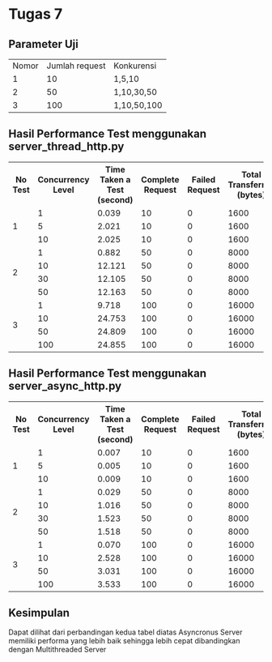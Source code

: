 # Tugas 7
## Parameter Uji 
<table>
  <tr>
    <td> Nomor </td>
    <td> Jumlah request</td>
    <td> Konkurensi</td>
  </tr>
  <tr>
    <td> 1 </td>
    <td> 10 </td>
    <td> 1,5,10 </td>
  </tr>
  <tr>
    <td> 2 </td>
    <td> 50 </td>
    <td> 1,10,30,50 </td>
  </tr>
   <tr>
    <td> 3 </td>
    <td> 100 </td>
    <td> 1,10,50,100 </td>
  </tr>
 </table>
 
## Hasil Performance Test menggunakan server_thread_http.py
<table class="tg">
  <tr>
    <th class="tg-9wq8">No Test</th>
    <th class="tg-9wq8">Concurrency Level</th>
    <th class="tg-9wq8">Time Taken a Test (second)</th>
    <th class="tg-9wq8">Complete Request</th>
    <th class="tg-9wq8">Failed Request</th>
    <th class="tg-9wq8">Total Transferred (bytes)</th>
    <th class="tg-9wq8">Request per Second (#/sec)</th>
    <th class="tg-9wq8">Time per Request (ms)</th>
    <th class="tg-9wq8">Transfer Rate (Kbytes/sec)</th>
  </tr>
  <tr>
    <td class="tg-9wq8" rowspan="3">1</td>
    <td class="tg-9wq8">1</td>
    <td class="tg-9wq8">0.039</td>
    <td class="tg-9wq8">10</td>
    <td class="tg-9wq8">0</td>
    <td class="tg-9wq8">1600</td>
    <td class="tg-9wq8">257.08</td>
    <td class="tg-9wq8">3.890</td>
    <td class="tg-9wq8">40.17</td>
  </tr>
  <tr>
    <td class="tg-9wq8">5</td>
    <td class="tg-9wq8">2.021</td>
    <td class="tg-9wq8">10</td>
    <td class="tg-9wq8">0</td>
    <td class="tg-9wq8">1600</td>
    <td class="tg-9wq8">4.95</td>
    <td class="tg-9wq8">202.080</td>
    <td class="tg-9wq8">0.77</td>
  </tr>
  <tr>
    <td class="tg-9wq8">10</td>
    <td class="tg-9wq8">2.025</td>
    <td class="tg-9wq8">10</td>
    <td class="tg-9wq8">0</td>
    <td class="tg-9wq8">1600</td>
    <td class="tg-9wq8">4.94</td>
    <td class="tg-9wq8">202.507</td>
    <td class="tg-9wq8">0.77</td>
  </tr>
  <tr>
    <td class="tg-9wq8" rowspan="4">2</td>
    <td class="tg-9wq8">1</td>
    <td class="tg-9wq8">0.882</td>
    <td class="tg-9wq8">50</td>
    <td class="tg-9wq8">0</td>
    <td class="tg-9wq8">8000</td>
    <td class="tg-9wq8">56.70</td>
    <td class="tg-9wq8">17.635</td>
    <td class="tg-9wq8">8.86</td>
  </tr>
  <tr>
    <td class="tg-9wq8">10</td>
    <td class="tg-9wq8">12.121</td>
    <td class="tg-9wq8">50</td>
    <td class="tg-9wq8">0</td>
    <td class="tg-9wq8">8000</td>
    <td class="tg-9wq8">4.13</td>
    <td class="tg-9wq8">242.412</td>
    <td class="tg-9wq8">0.64</td>
  </tr>
  <tr>
    <td class="tg-9wq8">30</td>
    <td class="tg-9wq8">12.105</td>
    <td class="tg-9wq8">50</td>
    <td class="tg-9wq8">0</td>
    <td class="tg-9wq8">8000</td>
    <td class="tg-9wq8">4.13</td>
    <td class="tg-9wq8">242.094</td>
    <td class="tg-9wq8">0.65</td>
  </tr>
  <tr>
    <td class="tg-9wq8">50</td>
    <td class="tg-9wq8">12.163</td>
    <td class="tg-9wq8">50</td>
    <td class="tg-9wq8">0</td>
    <td class="tg-9wq8">8000</td>
    <td class="tg-9wq8">4.11</td>
    <td class="tg-9wq8">243.267</td>
    <td class="tg-9wq8">0.64</td>
  </tr>
  <tr>
    <td class="tg-9wq8" rowspan="4">3</td>
    <td class="tg-9wq8">1</td>
    <td class="tg-9wq8">9.718</td>
    <td class="tg-9wq8">100</td>
    <td class="tg-9wq8">0</td>
    <td class="tg-9wq8">16000</td>
    <td class="tg-9wq8">10.29</td>
    <td class="tg-9wq8">97.175</td>
    <td class="tg-9wq8">1.61</td>
  </tr>
  <tr>
    <td class="tg-9wq8">10</td>
    <td class="tg-9wq8">24.753</td>
    <td class="tg-9wq8">100</td>
    <td class="tg-9wq8">0</td>
    <td class="tg-9wq8">16000</td>
    <td class="tg-9wq8">4.04</td>
    <td class="tg-9wq8">247.531</td>
    <td class="tg-9wq8">0.63</td>
  </tr>
  <tr>
    <td class="tg-9wq8">50</td>
    <td class="tg-9wq8">24.809</td>
    <td class="tg-9wq8">100</td>
    <td class="tg-9wq8">0</td>
    <td class="tg-9wq8">16000</td>
    <td class="tg-9wq8">4.03</td>
    <td class="tg-9wq8">248.095</td>
    <td class="tg-9wq8">0.63</td>
  </tr>
  <tr>
    <td class="tg-9wq8">100</td>
    <td class="tg-9wq8">24.855</td>
    <td class="tg-9wq8">100</td>
    <td class="tg-9wq8">0</td>
    <td class="tg-9wq8">16000</td>
    <td class="tg-9wq8">4.02</td>
    <td class="tg-9wq8">248.546</td>
    <td class="tg-9wq8">0.63</td>
  </tr>
</table>

## Hasil Performance Test menggunakan server_async_http.py
<table class="tg">
  <tr>
    <th class="tg-9wq8">No Test</th>
    <th class="tg-9wq8">Concurrency Level</th>
    <th class="tg-9wq8">Time Taken a Test (second)</th>
    <th class="tg-9wq8">Complete Request</th>
    <th class="tg-9wq8">Failed Request</th>
    <th class="tg-9wq8">Total Transferred (bytes)</th>
    <th class="tg-9wq8">Request per Second (#/sec)</th>
    <th class="tg-9wq8">Time per Request (ms)</th>
    <th class="tg-9wq8">Transfer Rate (Kbytes/sec)</th>
  </tr>
  <tr>
    <td class="tg-9wq8" rowspan="3">1</td>
    <td class="tg-9wq8">1</td>
    <td class="tg-9wq8">0.007</td>
    <td class="tg-9wq8">10</td>
    <td class="tg-9wq8">0</td>
    <td class="tg-9wq8">1600</td>
    <td class="tg-9wq8">1434.10</td>
    <td class="tg-9wq8">0.697</td>
    <td class="tg-9wq8">224.08</td>
  </tr>
  <tr>
    <td class="tg-9wq8">5</td>
    <td class="tg-9wq8">0.005</td>
    <td class="tg-9wq8">10</td>
    <td class="tg-9wq8">0</td>
    <td class="tg-9wq8">1600</td>
    <td class="tg-9wq8">2005.21</td>
    <td class="tg-9wq8">0.499</td>
    <td class="tg-9wq8">313.31</td>
  </tr>
  <tr>
    <td class="tg-9wq8">10</td>
    <td class="tg-9wq8">0.009</td>
    <td class="tg-9wq8">10</td>
    <td class="tg-9wq8">0</td>
    <td class="tg-9wq8">1600</td>
    <td class="tg-9wq8">1113.96</td>
    <td class="tg-9wq8">0.898</td>
    <td class="tg-9wq8">174.06</td>
  </tr>
  <tr>
    <td class="tg-9wq8" rowspan="4">2</td>
    <td class="tg-9wq8">1</td>
    <td class="tg-9wq8">0.029</td>
    <td class="tg-9wq8">50</td>
    <td class="tg-9wq8">0</td>
    <td class="tg-9wq8">8000</td>
    <td class="tg-9wq8">1728.85</td>
    <td class="tg-9wq8">0.578</td>
    <td class="tg-9wq8">270.13</td>
  </tr>
  <tr>
    <td class="tg-9wq8">10</td>
    <td class="tg-9wq8">1.016</td>
    <td class="tg-9wq8">50</td>
    <td class="tg-9wq8">0</td>
    <td class="tg-9wq8">8000</td>
    <td class="tg-9wq8">49.24</td>
    <td class="tg-9wq8">20.310</td>
    <td class="tg-9wq8">7.69</td>
  </tr>
  <tr>
    <td class="tg-9wq8">30</td>
    <td class="tg-9wq8">1.523</td>
    <td class="tg-9wq8">50</td>
    <td class="tg-9wq8">0</td>
    <td class="tg-9wq8">8000</td>
    <td class="tg-9wq8">32.83</td>
    <td class="tg-9wq8">30.455</td>
    <td class="tg-9wq8">5.13</td>
  </tr>
  <tr>
    <td class="tg-9wq8">50</td>
    <td class="tg-9wq8">1.518</td>
    <td class="tg-9wq8">50</td>
    <td class="tg-9wq8">0</td>
    <td class="tg-9wq8">8000</td>
    <td class="tg-9wq8">32.93</td>
    <td class="tg-9wq8">30.368</td>
    <td class="tg-9wq8">5.15</td>
  </tr>
  <tr>
    <td class="tg-9wq8" rowspan="4">3</td>
    <td class="tg-9wq8">1</td>
    <td class="tg-9wq8">0.070</td>
    <td class="tg-9wq8">100</td>
    <td class="tg-9wq8">0</td>
    <td class="tg-9wq8">16000</td>
    <td class="tg-9wq8">1432.48</td>
    <td class="tg-9wq8">0.698</td>
    <td class="tg-9wq8">223.83</td>
  </tr>
  <tr>
    <td class="tg-9wq8">10</td>
    <td class="tg-9wq8">2.528</td>
    <td class="tg-9wq8">100</td>
    <td class="tg-9wq8">0</td>
    <td class="tg-9wq8">16000</td>
    <td class="tg-9wq8">39.55</td>
    <td class="tg-9wq8">25.282</td>
    <td class="tg-9wq8">6.18</td>
  </tr>
  <tr>
    <td class="tg-9wq8">50</td>
    <td class="tg-9wq8">3.031</td>
    <td class="tg-9wq8">100</td>
    <td class="tg-9wq8">0</td>
    <td class="tg-9wq8">16000</td>
    <td class="tg-9wq8">33.00</td>
    <td class="tg-9wq8">30.306</td>
    <td class="tg-9wq8">5.16</td>
  </tr>
  <tr>
    <td class="tg-9wq8">100</td>
    <td class="tg-9wq8">3.533</td>
    <td class="tg-9wq8">100</td>
    <td class="tg-9wq8">0</td>
    <td class="tg-9wq8">16000</td>
    <td class="tg-9wq8">28.30</td>
    <td class="tg-9wq8">35.330</td>
    <td class="tg-9wq8">4.42</td>
  </tr>
</table>

## Kesimpulan
Dapat dilihat dari perbandingan kedua tabel diatas Asyncronus Server memiliki performa yang lebih baik sehingga lebih cepat dibandingkan dengan Multithreaded Server
